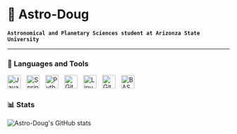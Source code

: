 # 🔭 Astro-Doug

**`Astronomical and Planetary Sciences student at Arizonza State University`**
<br />

---

### 🧰 Languages and Tools

<img align="left" alt="Java" width="30px" style="padding-right:10px;" src="https://cdn.jsdelivr.net/gh/devicons/devicon/icons/java/java-original.svg"/>
<img align="left" alt="Spring" width="30px" style="padding-right:10px;" src="https://cdn.jsdelivr.net/gh/devicons/devicon/icons/spring/spring-original.svg"/>
<img align="left" alt="Python" width="30px" style="padding-right:10px;" src="https://cdn.jsdelivr.net/gh/devicons/devicon/icons/python/python-plain.svg"/>
<img align="left" alt="Git" width="30px" style="padding-right:10px;" src="https://cdn.jsdelivr.net/gh/devicons/devicon/icons/git/git-original.svg"/>
<img align="left" alt="Linux" width="30px" style="padding-right:10px;" src="https://cdn.jsdelivr.net/gh/devicons/devicon/icons/linux/linux-original.svg"/>
<img align="left" alt="Github" width="30px" style="padding-right:10px;" src="https://cdn.jsdelivr.net/gh/devicons/devicon/icons/github/github-original.svg"/>
<img align="left" alt="BASH" width="30px" style="padding-right:10px;" src="https://cdn.jsdelivr.net/gh/devicons/devicon/icons/bash/bash-original.svg"/>
<br/>

#

### 📊 Stats

![Astro-Doug's GitHub stats](https://github-readme-stats.vercel.app/api?username=astro-doug&show_icons=true&theme=gruvbox&include_all_commits=true)

#
<!--
<details>
  <summary><h3>Doug's Coding Journey</h3></summary>
  Lorem Ipsem
</details>
-->


<!---
- 👋 Hi, I’m @astro-doug
- 👀 I’m interested in Exoplanets
- 🌱 I’m currently learning: Astronomical and Planetary Sciences at Arizonza State University, as well as Python
- 💞️ I’m looking to collaborate on ...
- 📫 How to reach me ...
- 😄 Pronouns: He/Him/His
- ⚡ Fun fact: ...


astro-doug/astro-doug is a ✨ special ✨ repository because its `README.md` (this file) appears on your GitHub profile.
You can click the Preview link to take a look at your changes.
--->
